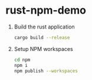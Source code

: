 # rust-npm-demo

1. Build the rust application
   ```bash
   cargo build --release
   ```
2. Setup NPM workspaces
   ```bash
   cd npm
   npm i
   npm publish --workspaces
   ```
